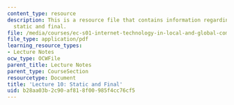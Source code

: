 ```yaml
---
content_type: resource
description: This is a resource file that contains information regarding lecture 10
  static and final.
file: /media/courses/ec-s01-internet-technology-in-local-and-global-communities-spring-2005-summer-2005/b28aa03b2c90af818f00985f4cc76cf5_MITEC_S01S05_l10_static.pdf
file_type: application/pdf
learning_resource_types:
- Lecture Notes
ocw_type: OCWFile
parent_title: Lecture Notes
parent_type: CourseSection
resourcetype: Document
title: 'Lecture 10: Static and Final'
uid: b28aa03b-2c90-af81-8f00-985f4cc76cf5
---
```

